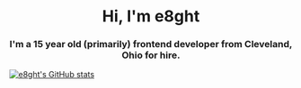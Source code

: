 <h1 align="center">Hi, I'm e8ght</h1>
<h3 align="center">I'm a 15 year old (primarily) frontend developer from Cleveland, Ohio for hire.</h3>

[![e8ght's GitHub stats](https://github-readme-stats.vercel.app/api?username=e8ght-fe)](https://github.com/anuraghazra/github-readme-stats&theme=dark&count_private=true&hide=stars,prs,issues,contribs)
